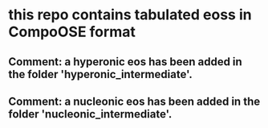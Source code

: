 # this repo contains tabulated eoss in CompoOSE format

## Comment: a hyperonic eos has been added in the folder 'hyperonic_intermediate'. 
## Comment: a nucleonic eos has been added in the folder 'nucleonic_intermediate'. 

